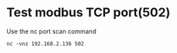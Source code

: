 

Test modbus TCP port(502) 
=======

Use the nc port scan command
```
nc -vnz 192.168.2.136 502
```




